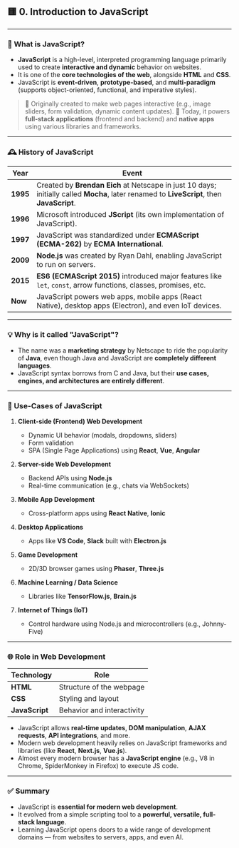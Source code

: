 ## 🟨 0. **Introduction to JavaScript**

---

### 📌 What is JavaScript?

* **JavaScript** is a high-level, interpreted programming language primarily used to create **interactive and dynamic** behavior on websites.
* It is one of the **core technologies of the web**, alongside **HTML** and **CSS**.
* JavaScript is **event-driven**, **prototype-based**, and **multi-paradigm** (supports object-oriented, functional, and imperative styles).

> 🔹 Originally created to make web pages interactive (e.g., image sliders, form validation, dynamic content updates).
> 🔹 Today, it powers **full-stack applications** (frontend and backend) and **native apps** using various libraries and frameworks.

---

### 🕰️ History of JavaScript

| Year     | Event                                                                                                                                      |
| -------- | ------------------------------------------------------------------------------------------------------------------------------------------ |
| **1995** | Created by **Brendan Eich** at Netscape in just 10 days; initially called **Mocha**, later renamed to **LiveScript**, then **JavaScript**. |
| **1996** | Microsoft introduced **JScript** (its own implementation of JavaScript).                                                                   |
| **1997** | JavaScript was standardized under **ECMAScript (ECMA-262)** by **ECMA International**.                                                     |
| **2009** | **Node.js** was created by Ryan Dahl, enabling JavaScript to run on servers.                                                               |
| **2015** | **ES6 (ECMAScript 2015)** introduced major features like `let`, `const`, arrow functions, classes, promises, etc.                          |
| **Now**  | JavaScript powers web apps, mobile apps (React Native), desktop apps (Electron), and even IoT devices.                                     |

---

### 💡 Why is it called "JavaScript"?

* The name was a **marketing strategy** by Netscape to ride the popularity of **Java**, even though Java and JavaScript are **completely different languages**.
* JavaScript syntax borrows from C and Java, but their **use cases, engines, and architectures are entirely different**.

---

### 🧰 Use-Cases of JavaScript

1. **Client-side (Frontend) Web Development**

   * Dynamic UI behavior (modals, dropdowns, sliders)
   * Form validation
   * SPA (Single Page Applications) using **React**, **Vue**, **Angular**

2. **Server-side Web Development**

   * Backend APIs using **Node.js**
   * Real-time communication (e.g., chats via WebSockets)

3. **Mobile App Development**

   * Cross-platform apps using **React Native**, **Ionic**

4. **Desktop Applications**

   * Apps like **VS Code**, **Slack** built with **Electron.js**

5. **Game Development**

   * 2D/3D browser games using **Phaser**, **Three.js**

6. **Machine Learning / Data Science**

   * Libraries like **TensorFlow.js**, **Brain.js**

7. **Internet of Things (IoT)**

   * Control hardware using Node.js and microcontrollers (e.g., Johnny-Five)

---

### 🌐 Role in Web Development

| Technology     | Role                       |
| -------------- | -------------------------- |
| **HTML**       | Structure of the webpage   |
| **CSS**        | Styling and layout         |
| **JavaScript** | Behavior and interactivity |

* JavaScript allows **real-time updates**, **DOM manipulation**, **AJAX requests**, **API integrations**, and more.
* Modern web development heavily relies on JavaScript frameworks and libraries (like **React**, **Next.js**, **Vue.js**).
* Almost every modern browser has a **JavaScript engine** (e.g., V8 in Chrome, SpiderMonkey in Firefox) to execute JS code.

---

### ✅ Summary

* JavaScript is **essential for modern web development**.
* It evolved from a simple scripting tool to a **powerful, versatile, full-stack language**.
* Learning JavaScript opens doors to a wide range of development domains — from websites to servers, apps, and even AI.